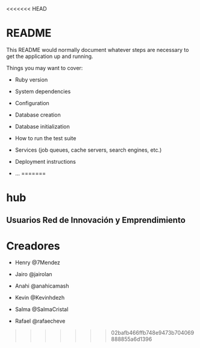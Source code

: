 <<<<<<< HEAD
# README

This README would normally document whatever steps are necessary to get the
application up and running.

Things you may want to cover:

* Ruby version

* System dependencies

* Configuration

* Database creation

* Database initialization

* How to run the test suite

* Services (job queues, cache servers, search engines, etc.)

* Deployment instructions

* ...
=======
# hub
Usuarios Red de Innovación y Emprendimiento
-
# Creadores
- Henry @7Mendez
- Jairo @jairolan
- Anahi @anahicamash
- Kevin @Kevinhdezh  
- Salma  @SalmaCristal

- Rafael @rafaecheve
>>>>>>> 02bafb466ffb748e9473b704069888855a6d1396
